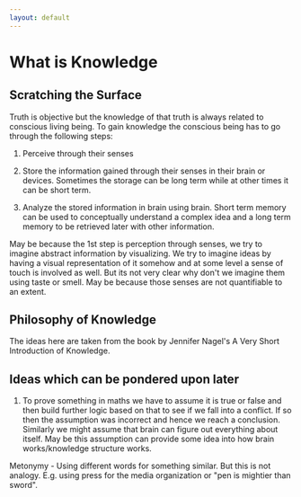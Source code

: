 ```yaml
---
layout: default
---
```

# What is Knowledge

## Scratching the Surface

Truth is objective but the knowledge of that truth is always related to conscious living being. To gain knowledge the conscious being has to go through the following steps:

1. Perceive through their senses

2. Store the information gained through their senses in their brain or devices. Sometimes the storage can be long term while at other times it can be short term.

3. Analyze the stored information in brain using brain. Short term memory can be used to conceptually understand a complex idea and a long term memory to be retrieved later with other information.

May be because the 1st step is perception through senses, we try to imagine abstract information by visualizing. We try to imagine ideas by having a visual representation of it somehow and at some level a sense of touch is involved as well. But its not very clear why don't we imagine them using taste or smell. May be because those senses are not quantifiable to an extent.


## Philosophy of Knowledge

The ideas here are taken from the book by Jennifer Nagel's A Very Short Introduction of Knowledge.


## Ideas which can be pondered upon later

1. To prove something in maths we have to assume it is true or false and then build further logic based on that to see if we fall into a conflict. If so then the assumption was incorrect and hence we reach a conclusion. Similarly we might assume that brain can figure out everything about itself. May be this assumption can provide some idea into how brain works/knowledge structure works.

Metonymy - Using different words for something similar. But this is not analogy. E.g. using press for the media organization or "pen is mightier than sword".
